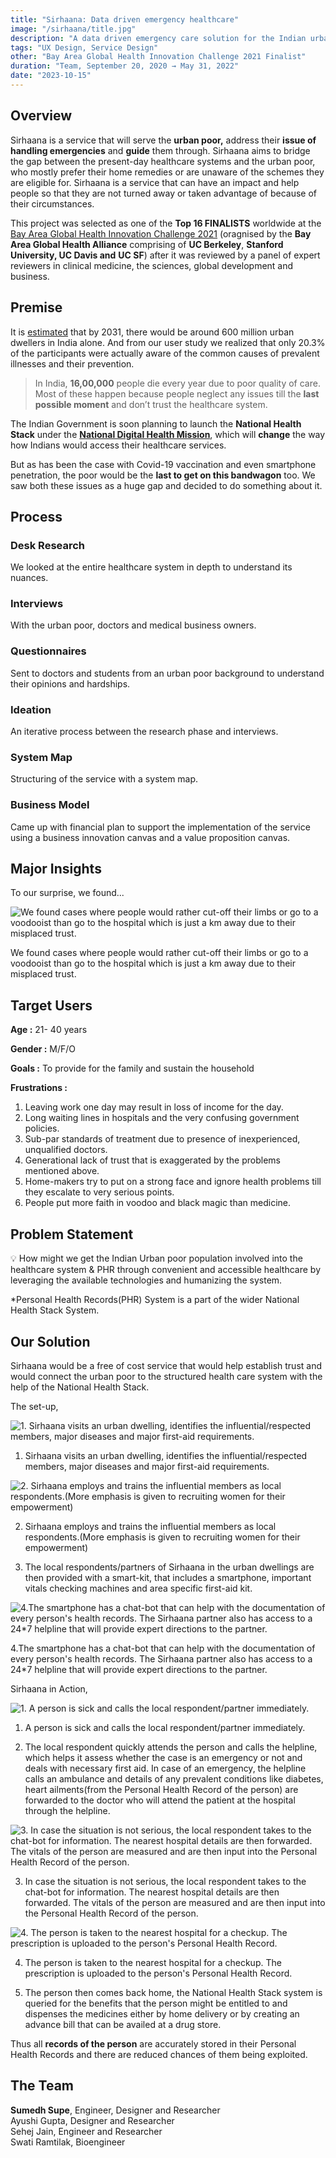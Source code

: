 ```yaml
---
title: "Sirhaana: Data driven emergency healthcare"
image: "/sirhaana/title.jpg"
description: "A data driven emergency care solution for the Indian urban poor"
tags: "UX Design, Service Design"
other: "Bay Area Global Health Innovation Challenge 2021 Finalist"
duration: "Team, September 20, 2020 → May 31, 2022"
date: "2023-10-15"
---
```


<!-- Timeline: September 20, 2020 → May 31, 2022
My role: National Health Stack Integration, Service Design, User Study
Industry: Electronic Health Records, Healthcare, NDHM Health Stack
Achievements: FINALIST(top 16 worldwide) Bay Area Global Health Innovation Challenge 2021
Project type: Personal, Team -->

## Overview 

Sirhaana is a service that will serve the **urban poor,** address their **issue of handling emergencies** and **guide** them through. Sirhaana aims to bridge the gap between the present-day healthcare systems and the urban poor, who mostly prefer their home remedies or are unaware of the schemes they are eligible for. Sirhaana is a service that can have an impact and help people so that they are not turned away or taken advantage of because of their circumstances.

This project was selected as one of the **Top 16 FINALISTS** worldwide at the [Bay Area Global Health Innovation Challenge 2021](http://www.bayareaglobalhealthchallenge.com/2021-finalists) (oragnised by the **Bay Area Global Health Alliance** comprising of **UC Berkeley**, **Stanford University, UC Davis and** **UC SF**) after it was reviewed by a panel of expert reviewers in clinical medicine, the sciences, global development and business.

## Premise

It is [estimated](https://www.un.org/en/development/desa/population/publications/pdf/trends/Population2030.pdf) that by 2031, there would be around 600 million urban dwellers in India alone. And from our user study we realized that only 20.3% of the participants were actually aware of the common causes of prevalent illnesses and their prevention. 

> In India, **16,00,000** people die every year due to poor quality of care. Most of these happen because people neglect any issues till the **last possible moment** and don’t trust the healthcare system.
> 

The Indian Government is soon planning to launch the **National Health Stack** under the [**National Digital Health Mission**](https://healthid.ndhm.gov.in/), which will **change** the way how Indians would access their healthcare services. 

But as has been the case with Covid-19 vaccination and even smartphone penetration, the poor would be the **last to get on this bandwagon** too. We saw both these issues as a huge gap and decided to do something about it. 

## Process

### Desk Research

We looked at the entire healthcare system in depth to understand its nuances.

### Interviews

With the urban poor, doctors and medical business owners.

### Questionnaires

Sent to doctors and students from an urban poor background to understand their opinions and hardships.

### Ideation

An iterative process between the research phase and interviews.

### System Map

Structuring of the service with a system map.

### Business Model

Came up with financial plan to support the implementation of the service using a business innovation canvas and a value proposition canvas.

## Major Insights

To our surprise, we found...

![We found cases where people would rather cut-off their limbs or go to a voodooist than go to the hospital which is just a km away due to their misplaced trust.](/sirhaana/Snake_Bite.webp)

We found cases where people would rather cut-off their limbs or go to a voodooist than go to the hospital which is just a km away due to their misplaced trust.

## **Target Users**

**Age :** 21- 40 years

**Gender :** M/F/O

**Goals :** To provide for the family and sustain the household

**Frustrations :**

1. Leaving work one day may result in loss of income for the day.
2. Long waiting lines in hospitals and the very confusing government policies.
3. Sub-par standards of treatment due to presence of inexperienced, unqualified doctors.
4. Generational lack of trust that is exaggerated by the problems mentioned above.
5. Home-makers try to put on a strong face and ignore health problems till they escalate to very serious points.
6. People put more faith in voodoo and black magic than medicine.

## Problem Statement

<aside>
💡 How might we get the Indian Urban poor population involved into the healthcare system & PHR through convenient and accessible healthcare by leveraging the available technologies and humanizing the system.

</aside>

*Personal Health Records(PHR) System is a part of the wider National Health Stack System.

## Our Solution

Sirhaana would be a free of cost service that would help establish trust and would connect the urban poor to the structured health care system with the help of the National Health Stack. 

The set-up,

![1. Sirhaana visits an urban dwelling, identifies the influential/respected members, major diseases and major first-aid requirements. ](/sirhaana/1.webp)

1. Sirhaana visits an urban dwelling, identifies the influential/respected members, major diseases and major first-aid requirements. 

![2. Sirhaana employs and trains the influential members as local respondents.(More emphasis is given to recruiting women for their empowerment)](/sirhaana/3.webp)

2. Sirhaana employs and trains the influential members as local respondents.(More emphasis is given to recruiting women for their empowerment)

1. The local respondents/partners of Sirhaana in the urban dwellings are then provided with a smart-kit, that includes a smartphone, important vitals checking machines and area specific first-aid kit. 

![4.The smartphone has a chat-bot that can help with the documentation of every person's health records. The Sirhaana partner also has access to a 24*7 helpline that will provide expert directions to the partner.](/sirhaana/4.webp)

4.The smartphone has a chat-bot that can help with the documentation of every person's health records. The Sirhaana partner also has access to a 24*7 helpline that will provide expert directions to the partner.

Sirhaana in Action,

![1. A person is sick and calls the local respondent/partner immediately.](/sirhaana/7.webp)

1. A person is sick and calls the local respondent/partner immediately.

1. The local respondent quickly attends the person and calls the helpline, which helps it assess whether the case is an emergency or not and deals with necessary first aid. In case of an emergency, the helpline calls an ambulance and details of any prevalent conditions like diabetes, heart ailments(from the Personal Health Record of the person) are forwarded to the doctor who will attend the patient at the hospital through the helpline.  

![3. In case the situation is not serious, the local respondent takes to the chat-bot for information. The nearest hospital details are then forwarded. The vitals of the person are measured and are then input into the Personal Health Record of the person.](/sirhaana/8.webp)

3. In case the situation is not serious, the local respondent takes to the chat-bot for information. The nearest hospital details are then forwarded. The vitals of the person are measured and are then input into the Personal Health Record of the person.

![4. The person is taken to the nearest hospital for a checkup. The prescription is uploaded to the person's Personal Health Record.](/sirhaana/11.webp)

4. The person is taken to the nearest hospital for a checkup. The prescription is uploaded to the person's Personal Health Record.

1. The person then comes back home, the National Health Stack system is queried for the benefits that the person might be entitled to and dispenses the medicines either by home delivery or by creating an advance bill that can be availed at a drug store. 

Thus all **records of the person** are accurately stored in their Personal Health Records and there are reduced chances of them being exploited.

## The Team

**Sumedh Supe**, Engineer, Designer and Researcher  
Ayushi Gupta, Designer and Researcher  
Sehej Jain, Engineer and Researcher    
Swati Ramtilak, Bioengineer  
<br>
